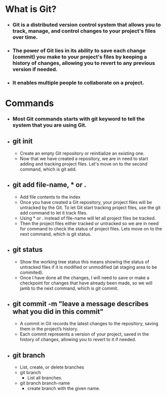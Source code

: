 # What is Git?
- ### Git is a distributed version control system that allows you to track, manage, and control changes to your project's files over time.
- ### The power of Git lies in its ability to save each change (commit) you make to your project's files by keeping a history of changes, allowing you to revert to any previous version if needed.
- ### It enables multiple people to collaborate on a project.

# Commands
- ### Most Git commands starts with git keyword to tell the system that you are using Git.

- ## git init
  - Create an empty Git repository or reinitialize an existing one.
  - Now that we have created a repository, we are in need to start adding and tracking project files. Let's move on to the second command, which is git add.

- ## git add file-name, * or .
  - Add file contents to the index
  - Once you have created a Git repository, your project files will be untracked by the Git. To let Git start tracking project files, use the git add command to let it track files.
  - Using * or . instead of file-name will let all project files be tracked.
  - Then the project files either tracked or untracked so we are in need for command to check the status of project files. Lets move on to the next command, which is git status.

- ## git status
  - Show the working tree status this means showing the status of untracked files if it is modified or unmodified (at staging area to be commited).
  - Once I have done all the changes, I will need to save or make a checkpoint for changes that have already been made, so we will jamb to the next command, which is git commit.

- ## git commit -m "leave a message describes what you did in this commit"
  - A commit in Git records the latest changes to the repository, saving them in the project’s history.
  - Each commit represents a version of your project, saved in the history of changes, allowing you to revert to it if needed.


- ## git branch
  - List, create, or delete branches
  - git branch
    - List all branches.
  - git branch branch-name
    - create branch with the given name.
